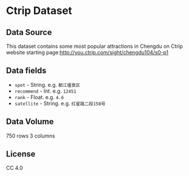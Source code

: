 # Ctrip Dataset

## Data Source

This dataset contains some most popular attractions in Chengdu on Ctrip website
starting page:http://you.ctrip.com/sight/chengdu104/s0-p1

## Data fields
* `spot` - String. e.g. `都江堰景区`
* `recommend` - Int. e.g. `12451`
* `rank` - Float. e.g. `4.6`
* `satellite` - String. e.g. `红星路二段158号`

## Data Volume
750 rows 3 columns

## License
CC 4.0

